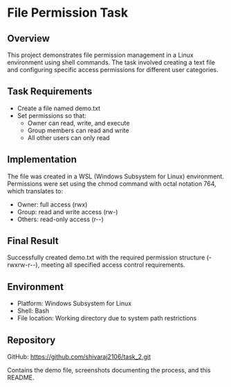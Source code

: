 # File Permission Task

## Overview
This project demonstrates file permission management in a Linux environment using shell commands. The task involved creating a text file and configuring specific access permissions for different user categories.

## Task Requirements
- Create a file named demo.txt
- Set permissions so that:
  - Owner can read, write, and execute
  - Group members can read and write
  - All other users can only read

## Implementation
The file was created in a WSL (Windows Subsystem for Linux) environment. Permissions were set using the chmod command with octal notation 764, which translates to:
- Owner: full access (rwx)
- Group: read and write access (rw-)
- Others: read-only access (r--)

## Final Result
Successfully created demo.txt with the required permission structure (-rwxrw-r--), meeting all specified access control requirements.

## Environment
- Platform: Windows Subsystem for Linux
- Shell: Bash
- File location: Working directory due to system path restrictions

## Repository
GitHub: https://github.com/shivaraj2106/task_2.git

Contains the demo file, screenshots documenting the process, and this README.
